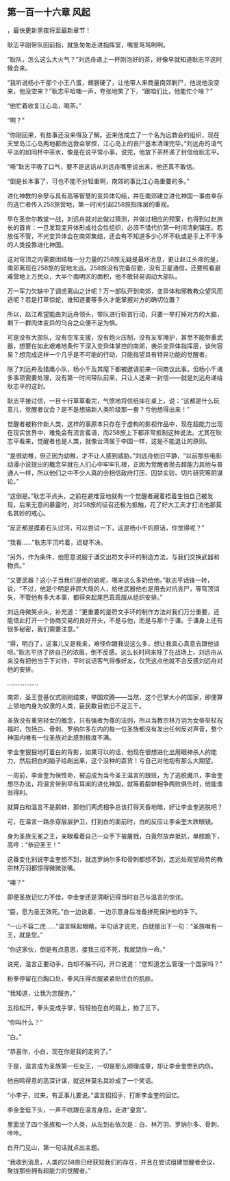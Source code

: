 ## 第一百一十六章 风起
，最快更新黑夜将至最新章节！

耿志平刚带队回前指，就急匆匆走进指挥室，嘴里骂骂咧咧。

“耿队，怎么这么大火气？”刘远舟递上一杯刚泡好的茶，好像早就知道耿志平这时候会来。

“我听说杨小千那个小王八蛋，翅膀硬了，让他带人来商量南郊剿尸，他说他没空来，他没空来？”耿志平哈嗤一声，夸张地笑了下，“跟咱们比，他能忙个啥？”

“他忙着收复江心岛，喝茶。”

“啊？”

“你刚回来，有些事还没来得及了解。近来他成立了一个名为远救会的组织，现在天堂岛江心岛两地都由远救会掌控，江心岛上的丧尸基本清理完毕。”刘远舟的语气平淡的如同杯中茶水，像是在说平常小事，说完，他放下茶杯递了封信给耿志平。

“嘶”耿志平吸了口气，要不是这话从刘远舟嘴里说出来，他还真不敢信。

“倒是长本事了，可也不能不分轻重啊，南郊的事比江心岛重要的多。”

进化神教的余孽与具有高等智慧的变异体勾结，并在南郊建立进化神国一事由幸存的逃亡者传入258旅营地，第一时间引起258旅指挥层的重视。

早在圣奈尔教堂一战，刘远舟就对此做过猜测，并做过相应的预案，也得到过赵旅长的首肯：一旦发现变异体形成社会性组织，必须不惜代价第一时间清剿镇压。若放任不管，不光变异体会在南郊集结，还会有不知道多少心怀不轨或是手上不干净的人类投靠进化神国。

这对穹顶之内需要团结每一分力量的258旅无疑是最坏消息，更让赵江头疼的是，南郊离现在258旅的营地太远。258旅没有完备后勤，没有卫星通信，还要照看避难营地上万民众，大半个南明区的面积，他不敢轻易调动大部队。

万一军力欠缺中了调虎离山之计呢？万一部队开到南郊，变异体和邪教教众望风而逃呢？若是打草惊蛇，谁知道要等多久才能掌握对方的确切位置？

所以，赵江希望能由刘远舟领头，带队进行斩首行动，只要一举打掉对方的大脑，剩下一群肉体变异的乌合之众便不足为惧。

可是没有大部队，没有空军支援，没有炮火压制，没有友军掩护，甚至不能带重武器，想要在如此艰难地条件下深入变异体掌控的南郊，袭杀变异体指挥层，谈何容易？想完成这样一个几乎是不可能的行动，只能指望具有特异功能的觉醒者。

除了刘远舟及猎鹰小队，杨小千及其麾下都被邀请前来一同商议此事。但杨小千诸多事项需要处理，没有第一时间带队前来，只让人送来一封信——就是刘远舟递给耿志平的这封。

耿志平接过信，一目十行草草看完，气愤地将信纸摔在桌上，说：“这都是什么玩意儿，觉醒者议会？是不是想搞新人类阶级那一套？亏他想得出来！”

觉醒者被称作新人类，这样的事原本只存在于虚构的影视作品中，现在超能力出现在现实世界中，难免会有流言蜚语，而258旅上下都非常抵制这种说法。尤其在耿志平看来，觉醒者也是人类，就像台湾属于中国一样，这是不能退让的原则。

“是很幼稚，但正因为幼稚，才不让人感到威胁。”刘远舟依旧平静，“以前那些电影动漫小说提出的概念早就在人们心中牢牢扎根，正因为觉醒者抛去超能力其他与普通人一样，所以他们之中不少人真的会相信政府打压、囚禁实验、切片研究等阴谋论。”

“这倒是。”耿志平点头，之前在避难营地就有一个觉醒者藏着捂着生怕自己被发现，后来无意间暴露时，对258旅的征召还极为抵触，花了好大工夫才打消他那莫名其妙的戒心。

“反正都是摸着石头过河，可以尝试一下，这是杨小千的原话，你觉得呢？”

“我看……”耿志平沉吟着，迟疑不决。

“另外，作为条件，他愿意说服于谦交出符文手环的制造方法，与我们交换武器和物资。”

“又要武器？这小子当我们是他的娘呢，哪来这么多奶给他。”耿志平话锋一转，说，“不过，他是个明是非顾大局的人，给他武器他也是用去对抗丧尸，等穹顶消失，不管他有多大本事，都得夹起尾巴乖乖服从组织安排。”

刘远舟微笑点头，补充道：“更重要的是符文手环的制作方法对我们万分重要，还能借此打开一个协商交易的良好开头，不是与他，而是与那个于谦。于谦身上还有很多秘密，我们需要注意。”

“得，明白了，这事儿又是我来，难怪你跟我说这么多，想让我真心真意去跟他谈呗。”耿志平挤了挤自己的浓眉，倒不反感。这么长时间来除了在战场上，刘远舟从来没有把他当手下对待，平时说话客气得像好友，仅凭这点他就不会反感刘远舟对他的安排。

………………

南郊，圣王登基仪式刚刚结束，举国欢腾——当然，这个巴掌大小的国家，即便算上领地内身为奴隶的人类，臣民数目依旧不足三千。

圣族没有重男轻女的概念，只有强者为尊的法则，所以当教宗林万羽为女帝举杖祝福时，包括白、骨刺、罗纳尔多在内的每一位圣族都没有发出任何反对声音，整个神国内唯有一位圣族对此感到极度不满。

李金奎狠狠地盯着白的背影，如果可以的话，他现在很想进化出用眼神杀人的能力，然后把白的脑子给剮出来，这个没种的孬货！亏自己对他抱有那么大期望。

一周前，李金奎为保性命，被迫成为当今圣王温言的跟班，为了逃脱魔爪，李金奎想尽办法，将温言带到早有耳闻的进化神国，就等着鹬蚌相争两败俱伤时，他能渔翁得利。

就算白和温言不是鹬蚌，那他们两虎相争总该打得天昏地暗，好让李金奎逃脱吧？

可，在温言一路杀穿层层护卫，打到白的面前时，白的反应让李金奎大跌眼镜。

身为圣族无冕之王，亲眼看着自己一众手下被屠戮，白竟然放弃抵抗，单膝跪下，高呼：“恭迎圣王！”

这番变化别说李金奎想不到，就连罗纳尔多和骨刺都想不到，连远处观望局势的教宗林万羽都惊得微微张嘴。

“噢？”

即便圣族记忆力不佳，李金奎还是清晰记得当时自己与温言的惊诧。

“臣，愿为圣王效死。”白一边说着，一边示意身后准备拼死保护他的手下。

“一山不容二虎……”温言眯起眼睛，半句话才说完，白就接出下一句：“圣族唯有一王，就是您。”

“你这家伙，倒是有点意思，接我三招不死，我就饶你一命。”

说完，温言正要动手，白却不躲不闪，开口说道：“您知道怎么管理一个国家吗？”

粉拳停留在白胸口处，拳风压得衣服紧紧贴住白的肌肤。

“我知道，让我为您服务。”

五指松开，拳头变成手掌，轻轻拍在白的肩上，拍了三下。

“你叫什么？”

“白。”

“恭喜你，小白，现在你是我的走狗了。”

于是，温言成为圣族第一任女王，一切是那么顺理成章，却让李金奎憋到内伤。

他自鸣得意的高深计谋，就这样莫名其妙成了一个笑话。

“小李子，过来，有正事儿要说。”温言招招手，打断李金奎的回忆。

李金奎低下头，一声不吭跟在温言身后，走进“皇宫”。

里面坐了四个圣族和一个人类，从左到右依次是：白、林万羽、罗纳尔多、骨刺、咔咔。

白开门见山，第一句话就点出主题。

“我收到消息，人类的258旅已经获知我们的存在，并且在尝试组建觉醒者会议，聚拢那些拥有超能力的觉醒者。”


